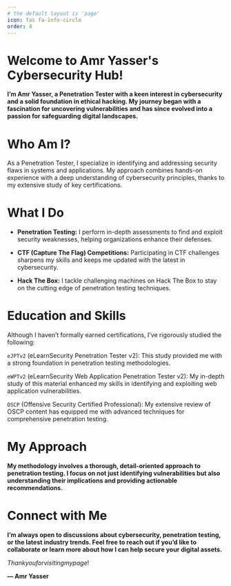 ```yaml
---
# the default layout is 'page'
icon: fas fa-info-circle
order: 4
---
```


# Welcome to Amr Yasser's Cybersecurity Hub!

__I’m Amr Yasser, a Penetration Tester with a keen interest in cybersecurity and a solid foundation in ethical hacking. My journey began with a fascination for uncovering vulnerabilities and has since evolved into a passion for safeguarding digital landscapes.__

# Who Am I?

As a  Penetration Tester, I specialize in identifying and addressing security flaws in systems and applications. My approach combines hands-on experience with a deep understanding of cybersecurity principles, thanks to my extensive study of key certifications.

# What I Do

* __Penetration Testing:__ I perform in-depth assessments to find and exploit security weaknesses, helping organizations enhance their defenses.

* __CTF (Capture The Flag) Competitions:__ Participating in CTF challenges sharpens my skills and keeps me updated with the latest in cybersecurity.

* __Hack The Box:__ I tackle challenging machines on Hack The Box to stay on the cutting edge of penetration testing techniques.

# Education and Skills

Although I haven’t formally earned certifications, I’ve rigorously studied the following:

```eJPTv2``` (eLearnSecurity  Penetration Tester v2): This study provided me with a strong foundation in penetration testing methodologies.

```eWPTv2``` (eLearnSecurity Web Application Penetration Tester v2): My in-depth study of this material enhanced my skills in identifying and exploiting web application vulnerabilities.

```OSCP``` (Offensive Security Certified Professional): My extensive review of OSCP content has equipped me with advanced techniques for comprehensive penetration testing.

# My Approach 

__My methodology involves a thorough, detail-oriented approach to penetration testing. I focus on not just identifying vulnerabilities but also understanding their implications and providing actionable recommendations.__

# Connect with Me

__I’m always open to discussions about cybersecurity, penetration testing, or the latest industry trends. Feel free to reach out if you’d like to collaborate or learn more about how I can help secure your digital assets.__

$Thank you for  visiting my page!$

__— Amr Yasser__



